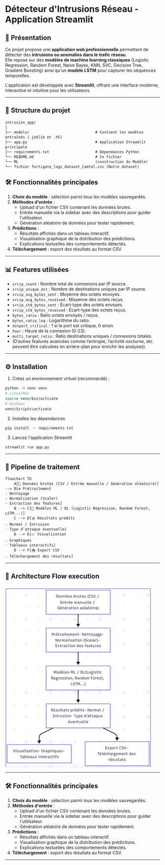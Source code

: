 # Détecteur d'Intrusions Réseau - Application Streamlit

## 🚀 Présentation

Ce projet propose une **application web professionnelle** permettant de détecter des **intrusions ou anomalies dans le trafic réseau**.  
Elle repose sur des **modèles de machine learning classiques** (Logistic Regression, Random Forest, Naive Bayes, KNN, SVC, Decision Tree, Gradient Boosting) ainsi qu'un **modèle LSTM** pour capturer les séquences temporelles.

L'application est développée avec **Streamlit**, offrant une interface moderne, interactive et intuitive pour les utilisateurs.

---

## 📁 Structure du projet

```plaintext
intrusion_app/
│
├── models/                              # Contient les modèles entraînés (.joblib et .h5)
├── app.py                               # Application Streamlit principale
├── requirements.txt                     # Dépendances Python
└── README.md                            # Ce fichier
└── ML                                   (construction du Modèle)
└── fichier fortigate_logs_dataset_Camtel.csv (Notre dataset)
```

## 🛠 Fonctionnalités principales

1. **Choix du modèle** : sélection parmi tous les modèles sauvegardés.
2. **Méthodes d'entrée** :
   - Upload d'un fichier CSV contenant les données brutes.
   - Entrée manuelle via la sidebar avec des descriptions pour guider l'utilisateur.
   - Génération aléatoire de données pour tester rapidement.
3. **Prédictions** :
   - Résultats affichés dans un tableau interactif.
   - Visualisation graphique de la distribution des prédictions.
   - Explications textuelles des comportements détectés.
4. **Téléchargement** : export des résultats au format CSV.

---

## 📊 Features utilisées

- `srcip_count` : Nombre total de connexions par IP source.  
- `srcip_unique_dst` : Nombre de destinations uniques par IP source.  
- `srcip_avg_bytes_sent` : Moyenne des octets envoyés.  
- `srcip_avg_bytes_received` : Moyenne des octets reçus.  
- `srcip_std_bytes_sent` : Écart-type des octets envoyés.  
- `srcip_std_bytes_received` : Écart-type des octets reçus.  
- `bytes_ratio` : Ratio octets envoyés / reçus.  
- `bytes_ratio_log` : Logarithme du ratio.  
- `dstport_critical` : 1 si le port est critique, 0 sinon.  
- `hour` : Heure de la connexion (0-23).  
- `multi_target_ratio` : Ratio destinations uniques / connexions totales.  
- (D’autres features avancées comme l’entropie, l’activité nocturne, etc. peuvent être calculées en arrière-plan pour enrichir les analyses).

---

## ⚙️ Installation

1. Créez un environnement virtuel (recommandé) :

```bash
python -m venv venv
# Linux/Mac
source venv/bin/activate
# Windows
venv\Scripts\activate
```
2. Installez les dépendances
```bash
pip install -r requirements.txt
```
3. Lancez l'application Streamlit
```bash
streamlit run app.py
```



---
## 🔄 Pipeline de traitement

```mermaid
flowchart TD
    A[📂 Données brutes (CSV / Entrée manuelle / Génération aléatoire)] --> B[⚙️ Prétraitement
- Nettoyage
- Normalisation (Scaler)
- Extraction des features]
    B --> C[🧠 Modèles ML / DL (Logistic Regression, Random Forest, LSTM...)]
    C --> D[📊 Résultats prédits
- Normal / Intrusion
- Type d’attaque éventuelle]
    D --> E[📈 Visualisation
- Graphiques
- Tableaux interactifs]
    D --> F[📥 Export CSV
- Téléchargement des résultats]
```
---
## 📸 Architecture Flow execution

![Mermaid Architecture Flow execution](architecture_flow.png)

---

## 🛠 Fonctionnalités principales

1. **Choix du modèle** : sélection parmi tous les modèles sauvegardés.  
2. **Méthodes d'entrée** :  
   - Upload d'un fichier CSV contenant les données brutes.  
   - Entrée manuelle via la sidebar avec des descriptions pour guider l'utilisateur.  
   - Génération aléatoire de données pour tester rapidement.  
3. **Prédictions** :  
   - Résultats affichés dans un tableau interactif.  
   - Visualisation graphique de la distribution des prédictions.  
   - Explications textuelles des comportements détectés.  
4. **Téléchargement** : export des résultats au format CSV.  

---





